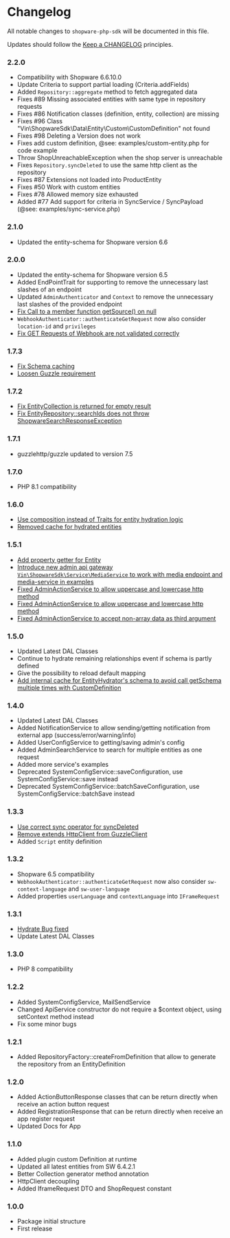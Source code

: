 # Changelog

All notable changes to `shopware-php-sdk` will be documented in this file.

Updates should follow the [Keep a CHANGELOG](http://keepachangelog.com/) principles.

### 2.2.0
- Compatibility with Shopware 6.6.10.0
- Update Criteria to support partial loading (Criteria.addFields)
- Added `Repository::aggregate` method to fetch aggregated data
- Fixes #89 Missing associated entities with same type in repository requests
- Fixes #86 Notification classes (definition, entity, collection) are missing
- Fixes #96 Class "Vin\ShopwareSdk\Data\Entity\Custom\CustomDefinition" not found
- Fixes #98 Deleting a Version does not work
- Fixes add custom definition, @see: examples/custom-entity.php for code example
- Throw ShopUnreachableException when the shop server is unreachable
- Fixes `Repository.syncDeleted` to use the same http client as the repository
- Fixes #87 Extensions not loaded into ProductEntity
- Fixes #50 Work with custom entities
- Fixes #78 Allowed memory size exhausted
- Added #77 Add support for criteria in SyncService / SyncPayload (@see: examples/sync-service.php)

### 2.1.0
- Updated the entity-schema for Shopware version 6.6

### 2.0.0
- Updated the entity-schema for Shopware version 6.5
- Added EndPointTrait for supporting to remove the unnecessary last slashes of an endpoint
- Updated `AdminAuthenticator` and `Context` to remove the unnecessary last slashes of the provided endpoint
- [Fix Call to a member function getSource() on null](https://github.com/vienthuong/shopware-php-sdk/issues/65)
- `WebhookAuthenticator::authenticateGetRequest` now also consider `location-id` and `privileges`
- [Fix GET Requests of Webhook are not validated correctly](https://github.com/vienthuong/shopware-php-sdk/issues/61)

### 1.7.3
- [Fix Schema caching](https://github.com/vienthuong/shopware-php-sdk/pull/62)
- [Loosen Guzzle requirement](https://github.com/vienthuong/shopware-php-sdk/pull/63)

### 1.7.2
- [Fix EntityCollection is returned for empty result](https://github.com/vienthuong/shopware-php-sdk/issues/58)
- [Fix EntityRepository::searchIds does not throw ShopwareSearchResponseException](https://github.com/vienthuong/shopware-php-sdk/issues/49)

### 1.7.1
- guzzlehttp/guzzle updated to version 7.5

### 1.7.0
- PHP 8.1 compatibility

### 1.6.0
- [Use composition instead of Traits for entity hydration logic](https://github.com/vienthuong/shopware-php-sdk/issues/46)
- [Removed cache for hydrated entities](https://github.com/vienthuong/shopware-php-sdk/issues/46)

### 1.5.1
- [Add property getter for Entity](https://github.com/vienthuong/shopware-php-sdk/pull/43)
- [Introduce new admin api gateway `Vin\ShopwareSdk\Service\MediaService` to work with media endpoint and media-service in examples](https://github.com/vienthuong/shopware-php-sdk/issues/39)
- [Fixed AdminActionService to allow uppercase and lowercase http method](https://github.com/vienthuong/shopware-php-sdk/issues/35)
- [Fixed AdminActionService to allow uppercase and lowercase http method](https://github.com/vienthuong/shopware-php-sdk/issues/35)
- [Fixed AdminActionService to accept non-array data as third argument](https://github.com/vienthuong/shopware-php-sdk/issues/38)

### 1.5.0
- Updated Latest DAL Classes
- Continue to hydrate remaining relationships event if schema is partly defined
- Give the possibility to reload default mapping
- [Add internal cache for EntityHydrator's schema to avoid call getSchema multiple times with CustomDefinition](https://github.com/vienthuong/shopware-php-sdk/issues/35)

### 1.4.0
- Updated Latest DAL Classes
- Added NotificationService to allow sending/getting notification from external app (success/error/warning/info)
- Added UserConfigService to getting/saving admin's config
- Added AdminSearchService to search for multiple entities as one request
- Added more service's examples
- Deprecated SystemConfigService::saveConfiguration, use SystemConfigService::save instead
- Deprecated SystemConfigService::batchSaveConfiguration, use SystemConfigService::batchSave instead

### 1.3.3
- [Use correct sync operator for syncDeleted](https://github.com/vienthuong/shopware-php-sdk/pull/16)
- [Remove extends HttpClient from GuzzleClient](https://github.com/vienthuong/shopware-php-sdk/issues/5)
- Added `Script` entity definition

### 1.3.2
- Shopware 6.5 compatibility
- `WebhookAuthenticator::authenticateGetRequest` now also consider `sw-context-language` and `sw-user-language`
- Added properties `userLanguage` and `contextLanguage` into `IFrameRequest`

### 1.3.1
- [Hydrate Bug fixed](https://github.com/vienthuong/shopware-php-sdk/issues/10)
- Update Latest DAL Classes

### 1.3.0
- PHP 8 compatibility

### 1.2.2
- Added SystemConfigService, MailSendService
- Changed ApiService constructor do not require a $context object, using setContext method instead
- Fix some minor bugs

### 1.2.1
- Added RepositoryFactory::createFromDefinition that allow to generate the repository from an EntityDefinition 

### 1.2.0
- Added ActionButtonResponse classes that can be return directly when receive an action button request
- Added RegistrationResponse that can be return directly when receive an app register request
- Updated Docs for App

### 1.1.0
- Added plugin custom Definition at runtime
- Updated all latest entities from SW 6.4.2.1  
- Better Collection generator method annotation
- HttpClient decoupling
- Added IframeRequest DTO and ShopRequest constant

### 1.0.0
- Package initial structure
- First release
